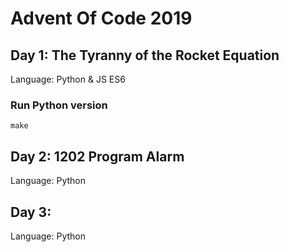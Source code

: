 # Advent Of Code 2019

## Day 1: The Tyranny of the Rocket Equation
Language: Python & JS ES6

### Run Python version
```
make 
```

## Day 2: 1202 Program Alarm
Language: Python

## Day 3: 
Language: Python